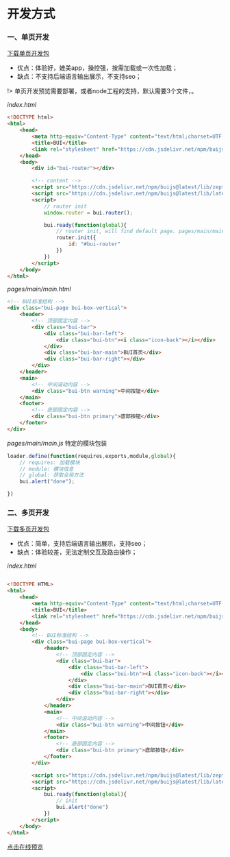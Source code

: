 # 开发方式

### 一、单页开发

[下载单页开发包](http://easybui.com/downloads/source/bui/bui_router_dev_latest.zip)

* 优点：体验好，媲美app，操控强，按需加载或一次性加载；
* 缺点：不支持后端语言输出展示，不支持seo；

!> 单页开发预览需要部署，或者node工程的支持，默认需要3个文件，。

*index.html*

```html
<!DOCTYPE html>
<html>
    <head>
        <meta http-equiv="Content-Type" content="text/html;charset=UTF-8" />
        <title>BUI</title>
        <link rel="stylesheet" href="https://cdn.jsdelivr.net/npm/buijs@latest/lib/latest/bui.css" />
    </head>
    <body>
        <div id="bui-router"></div>

        <!-- content -->
        <script src="https://cdn.jsdelivr.net/npm/buijs@latest/lib/zepto.js"></script>
        <script src="https://cdn.jsdelivr.net/npm/buijs@latest/lib/latest/bui.js"></script>
        <script>
            // router init
            window.router = bui.router();

            bui.ready(function(global){
                // router init, will find default page. pages/main/main.html pages/main/main.js 
                router.init({
                    id: "#bui-router"
                })
            })
        </script>
    </body>
</html>
```

*pages/main/main.html*

```html
<!-- BUI标准结构 -->
<div class="bui-page bui-box-vertical">
    <header>
        <!-- 顶部固定内容 -->
        <div class="bui-bar">
            <div class="bui-bar-left">
                <div class="bui-btn"><i class="icon-back"></i></div>
            </div>
            <div class="bui-bar-main">BUI首页</div>
            <div class="bui-bar-right"></div>
        </div>
    </header>
    <main>
        <!-- 中间滚动内容 -->
        <div class="bui-btn warning">中间按钮</div>
    </main>
    <footer>
        <!-- 底部固定内容 -->
        <div class="bui-btn primary">底部按钮</div>
    </footer>
</div>
```

*pages/main/main.js* 特定的模块包装

```js
loader.define(function(requires,exports,module,global){
    // requires: 加载模块
    // module: 模块信息
    // global: 获取全局方法
    bui.alert("done");

})
```


### 二、多页开发

[下载多页开发包](http://easybui.com/downloads/source/bui/bui_router_dev_latest.zip)

* 优点：简单，支持后端语言输出展示，支持seo；
* 缺点：体验较差，无法定制交互及路由操作；

*index.html*

```html

<!DOCTYPE HTML>
<html>
    <head>
        <meta http-equiv="Content-Type" content="text/html;charset=UTF-8" />
        <title>BUI</title>
        <link rel="stylesheet" href="https://cdn.jsdelivr.net/npm/buijs@latest/lib/latest/bui.css" />
    </head>
    <body>
        <!-- BUI标准结构 -->
        <div class="bui-page bui-box-vertical">
            <header>
                <!-- 顶部固定内容 -->
                <div class="bui-bar">
                    <div class="bui-bar-left">
                        <div class="bui-btn"><i class="icon-back"></i></div>
                    </div>
                    <div class="bui-bar-main">BUI首页</div>
                    <div class="bui-bar-right"></div>
                </div>
            </header>
            <main>
                <!-- 中间滚动内容 -->
                <div class="bui-btn warning">中间按钮</div>
            </main>
            <footer>
                <!-- 底部固定内容 -->
                <div class="bui-btn primary">底部按钮</div>
            </footer>
        </div>

        <script src="https://cdn.jsdelivr.net/npm/buijs@latest/lib/zepto.js"></script>
        <script src="https://cdn.jsdelivr.net/npm/buijs@latest/lib/latest/bui.js"></script>
        <script>
            bui.ready(function(global){
                // init
                bui.alert("done")
            })
        </script>
    </body>
</html>

```

[点击在线预览](https://codesandbox.io/s/qnzgk?file=/doc-examples/createpage.html)
